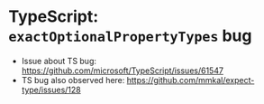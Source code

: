 # TypeScript: `exactOptionalPropertyTypes` bug

* Issue about TS bug: https://github.com/microsoft/TypeScript/issues/61547
* TS bug also observed here: https://github.com/mmkal/expect-type/issues/128
